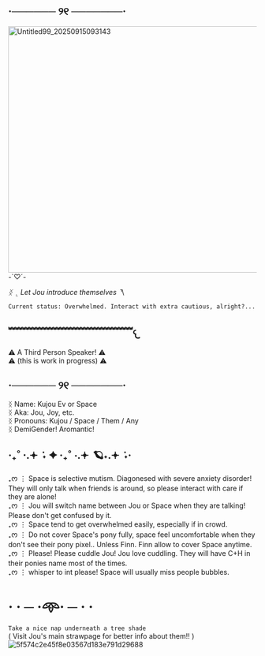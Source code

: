 ## ·────── ୨୧ ───────·
<img width="1500" height="500" alt="Untitled99_20250915093143" src="https://github.com/user-attachments/assets/a005202f-ee65-4366-af3b-38cae43025c8" />
-`♡´-

_ᛝ ⌞ Let Jou introduce themselves ⌝_\

	Current status: Overwhelmed. Interact with extra cautious, alright?...
## ﹌﹌﹌﹌﹌﹌﹌﹌﹌﹌﹌﹌𐔌
⚠︎ A Third Person Speaker! ⚠︎\
⚠︎ (this is work in progress) ⚠︎
## ·────── ୨୧ ───────·
ᛝ Name: Kujou Ev or Space\
ᛝ Aka: Jou, Joy, etc.\
ᛝ Pronouns: Kujou / Space / Them / Any\
ᛝ DemiGender! Aromantic!
## ‧₊˚ ⋅.𖥔 ݁ ˖ ✦ ‧₊˚ ⋅.𖥔 ݁ 🪐˖.𖥔 ݁ ˖·
₊ᰔ ⋮ Space is selective mutism. Diagonesed with severe anxiety disorder! They will only talk when friends is around, so please interact with care if they are alone!\
₊ᰔ ⋮ Jou will switch name between Jou or Space when they are talking! Please don't get confused by it.\
₊ᰔ ⋮ Space tend to get overwhelmed easily, especially if in crowd.\
₊ᰔ ⋮ Do not cover Space's pony fully, space feel uncomfortable when they don't see their pony pixel.. Unless Finn. Finn allow to cover Space anytime.\
₊ᰔ ⋮ Please! Please cuddle Jou! Jou love cuddling. They will have C+H in their ponies name most of the times.\
₊ᰔ ⋮ whisper to int please! Space will usually miss people bubbles.
# · · ─ ·𖥸· ─ · ·
``` Take a nice nap underneath a tree shade ```\
( Visit Jou's main strawpage for better info about them!! ) 
![5f574c2e45f8e03567d183e791d29688](https://github.com/user-attachments/assets/92091def-7d32-4628-bdef-346d8b750289)
